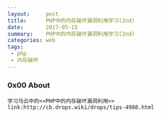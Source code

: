 ```yaml
---
layout:     post
title:      PHP中的内存破坏漏洞利用学习(2nd)
date:       2017-05-15
summary:    PHP中的内存破坏漏洞利用学习(2nd)
categories: web
tags:
 - php
 - 内存破坏
---
```


### 0x00 About

```
学习乌云中的<<PHP中的内存破坏漏洞利用>>
link:http://cb.drops.wiki/drops/tips-4988.html

```
